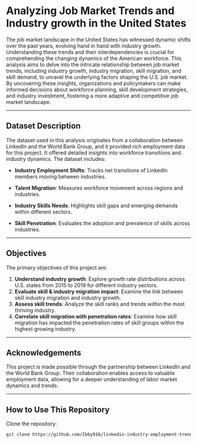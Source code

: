 # Analyzing Job Market Trends and Industry growth in the United States

The job market landscape in the United States has witnessed dynamic shifts over the past years, evolving hand in hand with industry growth. Understanding these trends and their interdependencies is crucial for comprehending the changing dynamics of the American workforce. This analysis aims to delve into the intricate relationship between job market trends, including industry growth, industry migration, skill migration, and skill demand, to unravel the underlying factors shaping the U.S. job market. By uncovering these insights, organizations and policymakers can make informed decisions about workforce planning, skill development strategies, and industry investment, fostering a more adaptive and competitive job market landscape.

---

## Dataset Description
The dataset used in this analysis originates from a collaboration between LinkedIn and the World Bank Group, and it provided rich employment data for this project. It offered detailed insights into workforce transitions and industry dynamics. The dataset includes: 

- **Industry Employment Shifts**: Tracks net transitions of LinkedIn members moving between industries.

- **Talent Migration**: Measures workforce movement across regions and industries.

- **Industry Skills Needs**: Highlights skill gaps and emerging demands within different sectors.
  
- **Skill Penetration**: Evaluates the adoption and prevalence of skills across industries.

---

## Objectives
The primary objectives of this project are:
1. **Understand industry growth**: Explore growth rate distributions across U.S. states from 2015 to 2019 for different industry sectors.
2. **Evaluate skill & industry migration impact**: Examine the link between skill industry migration and industry growth.
3. **Assess skill trends**:  Analyze the skill ranks and trends within the most thriving industry.
4. **Correlate skill migration with penetration rates**: Examine how skill migration has impacted the penetration rates of skill groups within the highest growing industry.

---


## Acknowledgements
This project is made possible through the partnership between LinkedIn and the World Bank Group. Their collaboration enables access to valuable employment data, allowing for a deeper understanding of labor market dynamics and trends.

---

## How to Use This Repository
Clone the repository:
   ```bash
   git clone https://github.com/Ibby916/linkedin-industry-employment-trends.git
